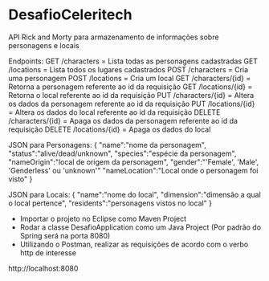 # DesafioCeleritech
API Rick and Morty para armazenamento de informações sobre personagens e locais

Endpoints:
GET /characters = Lista todas as personagens cadastradas 
GET /locations = Lista todos os lugares cadastrados
POST /characters = Cria uma personagem 
POST /locations = Cria um local
GET /characters/{id} = Retorna a personagem referente ao id da requisição
GET /locations/{id} = Retorna o local referente ao id da requisição
PUT /characters/{id} = Altera os dados da personagem referente ao id da requisição 
PUT /locations/{id} = Altera os dados do local referente ao id da requisição 
DELETE /characters/{id} = Apaga os dados da personagem referente ao id da requisição 
DELETE /locations/{id} = Apaga os dados do local 

JSON para Personagens:
{
    "name":"nome da personagem",
    "status":"alive/dead/unknown",
    "species":"espécie da personagem",
    "nameOrigin":"local de origem da personagem",
    "gender":"'Female', 'Male', 'Genderless' ou 'unknown'"
    "nameLocation":"Local onde o personagem foi visto"
}

JSON para Locais:
{
    "name":"nome do local",
    "dimension":"dimensão a qual o local pertence",
    "residents":"personagens vistos no local"
}


- Importar o projeto no Eclipse como Maven Project
- Rodar a classe DesafioApplication como um Java Project (Por padrão do Spring será na porta 8080)
- Utilizando o Postman, realizar as requisições de acordo com o verbo http de interesse

http://localhost:8080



